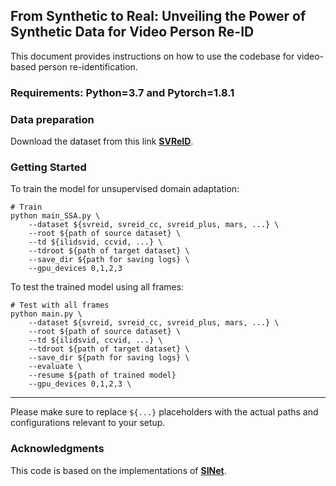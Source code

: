 ## From Synthetic to Real: Unveiling the Power of Synthetic Data for Video Person Re-ID

This document provides instructions on how to use the codebase for video-based person re-identification.

### Requirements: Python=3.7 and Pytorch=1.8.1

### Data preparation
Download the dataset from this link [**SVReID**](https://drive.google.com/file/d/12LCms0nW0ipUmDEk2Xg8t8GmiGFLysew/view?usp=sharing).

### Getting Started

To train the model for unsupervised domain adaptation:

```shell
# Train
python main_SSA.py \
    --dataset ${svreid, svreid_cc, svreid_plus, mars, ...} \
    --root ${path of source dataset} \
    --td ${ilidsvid, ccvid, ...} \
    --tdroot ${path of target dataset} \
    --save_dir ${path for saving logs} \
    --gpu_devices 0,1,2,3
```

To test the trained model using all frames:

```shell
# Test with all frames
python main.py \
    --dataset ${svreid, svreid_cc, svreid_plus, mars, ...} \
    --root ${path of source dataset} \
    --td ${ilidsvid, ccvid, ...} \
    --tdroot ${path of target dataset} \
    --save_dir ${path for saving logs} \
    --evaluate \
    --resume ${path of trained model}
    --gpu_devices 0,1,2,3 \
```

---

Please make sure to replace `${...}` placeholders with the actual paths and configurations relevant to your setup.

### Acknowledgments

This code is based on the implementations of [**SINet**](https://github.com/baist/SINet).